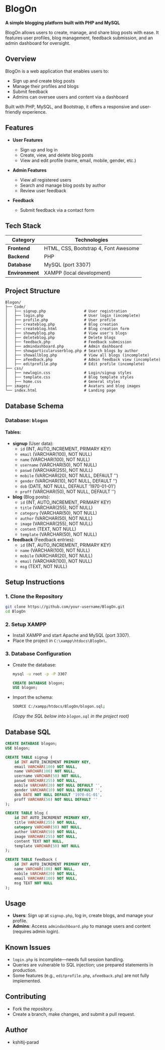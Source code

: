 # BlogOn

**A simple blogging platform built with PHP and MySQL**

BlogOn allows users to create, manage, and share blog posts with ease. It features user profiles, blog management, feedback submission, and an admin dashboard for oversight.

## Overview

BlogOn is a web application that enables users to:
- Sign up and create blog posts
- Manage their profiles and blogs
- Submit feedback
- Admins can oversee users and content via a dashboard

Built with PHP, MySQL, and Bootstrap, it offers a responsive and user-friendly experience.

## Features

- **User Features**  
  - Sign up and log in  
  - Create, view, and delete blog posts  
  - View and edit profile (name, email, mobile, gender, etc.)  

- **Admin Features**  
  - View all registered users  
  - Search and manage blog posts by author  
  - Review user feedback  

- **Feedback**  
  - Submit feedback via a contact form  

## Tech Stack

| **Category**   | **Technologies**           |
|----------------|----------------------------|
| **Frontend**   | HTML, CSS, Bootstrap 4, Font Awesome |
| **Backend**    | PHP                       |
| **Database**   | MySQL (port 3307)         |
| **Environment**| XAMPP (local development) |

## Project Structure

```
Blogon/
├── Code/
│   ├── signup.php                 # User registration
│   ├── login.php                  # User login (incomplete)
│   ├── profile.php                # User profile
│   ├── createblog.php             # Blog creation
│   ├── createblog.html            # Blog creation form
│   ├── showmyblog.php             # View user's blogs
│   ├── deleteblog.php             # Delete blogs
│   ├── feedback.php               # Feedback submission
│   ├── admindashboard.php         # Admin dashboard
│   ├── showparticularuserblog.php # Search blogs by author
│   ├── showallblog.php            # View all blogs (incomplete)
│   ├── afeedback.php              # Admin feedback view (incomplete)
│   ├── editprofile.php            # Edit profile (incomplete)
├── css/
│   ├── newlogin.css               # Login/signup styles
│   ├── template.css               # Blog template styles
│   ├── home.css                   # General styles
├── images/                        # Avatars and blog images
└── index.html                     # Landing page
```

## Database Schema

### Database: `blogon`

#### Tables:
- **signup** (User data):
  - `id` (INT, AUTO_INCREMENT, PRIMARY KEY)
  - `email` (VARCHAR(100), NOT NULL)
  - `name` (VARCHAR(100), NOT NULL)
  - `username` (VARCHAR(50), NOT NULL)
  - `paswd` (VARCHAR(255), NOT NULL)
  - `mobile` (VARCHAR(20), NOT NULL, DEFAULT '')
  - `gender` (VARCHAR(10), NOT NULL, DEFAULT '')
  - `dob` (DATE, NOT NULL, DEFAULT '1970-01-01')
  - `proff` (VARCHAR(50), NOT NULL, DEFAULT '')
- **blog** (Blog posts):
  - `id` (INT, AUTO_INCREMENT, PRIMARY KEY)
  - `title` (VARCHAR(255), NOT NULL)
  - `category` (VARCHAR(50), NOT NULL)
  - `author` (VARCHAR(50), NOT NULL)
  - `image` (VARCHAR(255), NOT NULL)
  - `content` (TEXT, NOT NULL)
  - `template` (VARCHAR(50), NOT NULL)
- **feedback** (Feedback entries):
  - `id` (INT, AUTO_INCREMENT, PRIMARY KEY)
  - `name` (VARCHAR(100), NOT NULL)
  - `mobile` (VARCHAR(20), NOT NULL)
  - `email` (VARCHAR(100), NOT NULL)
  - `msg` (TEXT, NOT NULL)

## Setup Instructions

### 1. Clone the Repository
```bash
git clone https://github.com/your-username/BlogOn.git
cd BlogOn
```

### 2. Setup XAMPP
- Install XAMPP and start Apache and MySQL (port 3307).
- Place the project in `C:\xampp\htdocs\BlogOn\`.

### 3. Database Configuration
- Create the database:
  ```bash
  mysql -u root -p -P 3307
  ```
  ```sql
  CREATE DATABASE blogon;
  USE blogon;
  ```
- Import the schema:
  ```bash
  SOURCE C:/xampp/htdocs/BlogOn/blogon.sql;
  ```
  *(Copy the SQL below into `blogon.sql` in the project root)*

## Database SQL

```sql
CREATE DATABASE blogon;
USE blogon;

CREATE TABLE signup (
    id INT AUTO_INCREMENT PRIMARY KEY,
    email VARCHAR(100) NOT NULL,
    name VARCHAR(100) NOT NULL,
    username VARCHAR(50) NOT NULL,
    paswd VARCHAR(255) NOT NULL,
    mobile VARCHAR(20) NOT NULL DEFAULT '',
    gender VARCHAR(10) NOT NULL DEFAULT '',
    dob DATE NOT NULL DEFAULT '1970-01-01',
    proff VARCHAR(50) NOT NULL DEFAULT ''
);

CREATE TABLE blog (
    id INT AUTO_INCREMENT PRIMARY KEY,
    title VARCHAR(255) NOT NULL,
    category VARCHAR(50) NOT NULL,
    author VARCHAR(50) NOT NULL,
    image VARCHAR(255) NOT NULL,
    content TEXT NOT NULL,
    template VARCHAR(50) NOT NULL
);

CREATE TABLE feedback (
    id INT AUTO_INCREMENT PRIMARY KEY,
    name VARCHAR(100) NOT NULL,
    mobile VARCHAR(20) NOT NULL,
    email VARCHAR(100) NOT NULL,
    msg TEXT NOT NULL
);
```

## Usage

- **Users**: Sign up at `signup.php`, log in, create blogs, and manage your profile.
- **Admins**: Access `admindashboard.php` to manage users and content (requires admin login).

## Known Issues

- `login.php` is incomplete—needs full session handling.
- Queries are vulnerable to SQL injection; use prepared statements in production.
- Some features (e.g., `editprofile.php`, `afeedback.php`) are not fully implemented.

## Contributing

- Fork the repository.
- Create a branch, make changes, and submit a pull request.

## Author

- kshitij-parad


